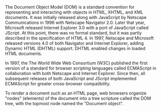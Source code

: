 The Document Object Model (DOM) is a standard convention for representing and interacting with objects in HTML, XHTML, and XML documents. It was initially released along with JavaScript by Netscape Communications in 1996 with Netscape Navigator 2.0. Later that year, Microsoft released Internet Explorer 3.0 with a port of JavaScript called JScript. At this point, there was no formal standard, but it was partly described in the specification of HTML 4. In 1997, Netscape and Microsoft released versions 4.0 of both Navigator and Internet Explorer, adding Dynamic HTML (DHTML) support. DHTML enabled changes in loaded HTML documents.

In 1997, the The World Wide Web Consortium (W3C) published the first version of a standard for browser scripting languages called ECMAScript in collaboration with both Netscape and Internet Explorer. Since then, all subsequent releases of both JavaScript and JScript implemented ECMAScript for greater cross-browser compatibility.

To render a document such as an HTML page, web browsers organize "nodes" (elements) of the document into a tree scripture called the DOM tree, with the topmost node named the "Document object". 